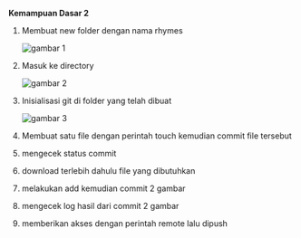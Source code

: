 **Kemampuan Dasar 2**

1. Membuat new folder dengan nama rhymes 

    ![gambar 1](https://github.com/khoriers/IMAGE-ELSA/blob/master/IMAGE%20ELSA/1.png)
    
2. Masuk ke directory
    
    ![gambar 2](https://github.com/khoriers/IMAGE-ELSA/blob/master/IMAGE%20ELSA/2.png)

3. Inisialisasi git di folder yang telah dibuat

    ![gambar 3](https://github.com/khoriers/IMAGE-ELSA/blob/master/IMAGE%20ELSA/3.png)

4. Membuat satu file dengan perintah touch kemudian commit file tersebut

5. mengecek status commit

6. download terlebih dahulu file yang dibutuhkan
 
7. melakukan add kemudian commit 2 gambar

8. mengecek log hasil dari commit 2 gambar

9. memberikan akses dengan perintah remote lalu dipush
